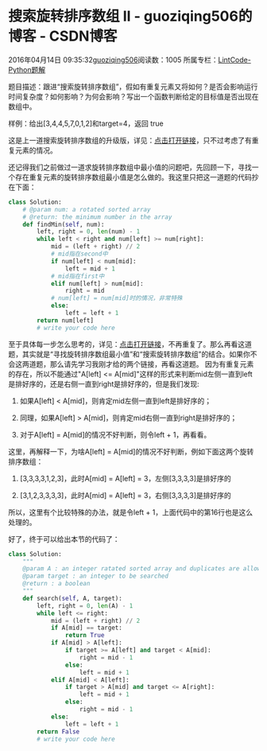 # 搜索旋转排序数组 II - guoziqing506的博客 - CSDN博客





2016年04月14日 09:35:32[guoziqing506](https://me.csdn.net/guoziqing506)阅读数：1005
所属专栏：[LintCode-Python题解](https://blog.csdn.net/column/details/guoziqing-blog.html)









题目描述：跟进“搜索旋转排序数组”，假如有重复元素又将如何？是否会影响运行时间复杂度？如何影响？为何会影响？写出一个函数判断给定的目标值是否出现在数组中。

样例：给出[3,4,4,5,7,0,1,2]和target=4，返回 true


这是上一道搜索旋转排序数组的升级版，详见：[点击打开链接](http://blog.csdn.net/guoziqing506/article/details/51139999)，只不过考虑了有重复元素的情况。

还记得我们之前做过一道求旋转排序数组中最小值的问题吧，先回顾一下，寻找一个存在重复元素的旋转排序数组最小值是怎么做的。我这里只把这一道题的代码抄在下面：



```python
class Solution:
    # @param num: a rotated sorted array
    # @return: the minimum number in the array
    def findMin(self, num):
        left, right = 0, len(num) - 1
        while left < right and num[left] >= num[right]:
            mid = (left + right) // 2
            # mid指在second中
            if num[left] < num[mid]:
                left = mid + 1
            # mid指在first中
            elif num[left] > num[mid]:
                right = mid
            # num[left] = num[mid]时的情况，非常特殊
            else:
                left = left + 1
        return num[left]
        # write your code here
```
至于具体每一步怎么思考的，详见：[点击打开链接](http://blog.csdn.net/guoziqing506/article/details/51073496)，不再重复了。那么再看这道题，其实就是“寻找旋转排序数组最小值”和“搜索旋转排序数组”的结合。如果你不会这两道题，那么请先学习我刚才给的两个链接，再看这道题。
因为有重复元素的存在，所以不能通过"A[left] <= A[mid]"这样的形式来判断mid左侧一直到left是排好序的，还是右侧一直到right是排好序的，但是我们发现:

1. 如果A[left] < A[mid]，则肯定mid左侧一直到left是排好序的；

2. 同理，如果A[left] > A[mid]，则肯定mid右侧一直到right是排好序的；

3. 对于A[left] = A[mid]的情况不好判断，则令left + 1，再看看。

这里，再解释一下，为啥A[left] = A[mid]的情况不好判断，例如下面这两个旋转排序数组：

1. [3,3,3,3,1,2,3]，此时A[mid] = A[left] = 3，左侧[3,3,3,3]是排好序的

2. [3,1,2,3,3,3,3]，此时A[mid] = A[left] = 3，右侧[3,3,3,3]是排好序的

所以，这里有个比较特殊的办法，就是令left + 1，上面代码中的第16行也是这么处理的。

好了，终于可以给出本节的代码了：



```python
class Solution:
    """
    @param A : an integer ratated sorted array and duplicates are allowed
    @param target : an integer to be searched
    @return : a boolean
    """
    def search(self, A, target):
        left, right = 0, len(A) - 1
        while left <= right:
            mid = (left + right) // 2
            if A[mid] == target:
                return True
            if A[mid] > A[left]:
                if target >= A[left] and target < A[mid]:
                    right = mid - 1
                else:
                    left = mid + 1
            elif A[mid] < A[left]:
                if target > A[mid] and target <= A[right]:
                    left = mid + 1
                else:
                    right = mid - 1
            else:
                left = left + 1
        return False
        # write your code here
```













